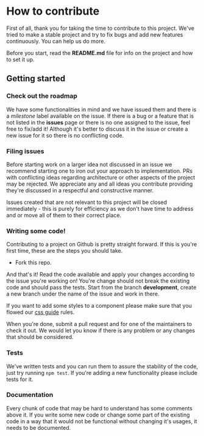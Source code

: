 # How to contribute

First of all, thank you for taking the time to contribute to this project. We've tried to make a stable project and try to fix bugs and add new features continuously. You can help us do more.

Before you start, read the **README.md** file for info on the project and how to set it up.

## Getting started

### Check out the roadmap

We have some functionalities in mind and we have issued them and there is a *milestone* label available on the issue. If there is a bug or a feature that is not listed in the **issues** page or there is no one assigned to the issue, feel free to fix/add it! Although it's better to discuss it in the issue or create a new issue for it so there is no conflicting code.

### Filing issues

Before starting work on a larger idea not discussed in an issue we recommend starting one to iron out your approach to implementation. PRs with conflicting ideas regarding architecture or other aspects of the project may be rejected. We appreciate any and all ideas you contribute providing they're discussed in a respectful and constructive manner.

Issues created that are not relevant to this project will be closed immediately - this is purely for efficiency as we don't have time to address and or move all of them to their correct place.

### Writing some code!

Contributing to a project on Github is pretty straight forward. If this is you're first time, these are the steps you should take.

- Fork this repo.

And that's it! Read the code available and apply your changes according to the issue you're working on! You're change should not break the existing code and should pass the tests. Start from the branch **development**,  create a new branch under the name of the issue and work in there.

If you want to add some styles to a component please make sure that you flowed our [css guide](/doc/CSS_GUIDE.md) rules.

When you're done, submit a pull request and for one of the maintainers to check it out. We would let you know if there is any problem or any changes that should be considered.

### Tests

We've written tests and you can run them to assure the stability of the code, just try running `npm test`. If you're adding a new functionality please include tests for it.

### Documentation

Every chunk of code that may be hard to understand has some comments above it. If you write some new code or change some part of the existing code in a way that it would not be functional without changing it's usages, it needs to be documented.
